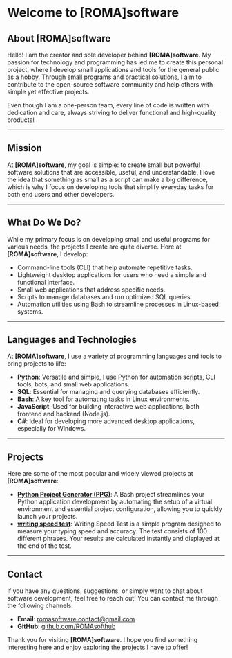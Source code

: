 # Welcome to [ROMA]software

## About [ROMA]software
Hello! I am the creator and sole developer behind **[ROMA]software**. My passion for technology and programming has led me to create this personal project, where I develop small applications and tools for the general public as a hobby. Through small programs and practical solutions, I aim to contribute to the open-source software community and help others with simple yet effective projects.

Even though I am a one-person team, every line of code is written with dedication and care, always striving to deliver functional and high-quality products!

---

## Mission
At **[ROMA]software**, my goal is simple: to create small but powerful software solutions that are accessible, useful, and understandable. I love the idea that something as small as a script can make a big difference, which is why I focus on developing tools that simplify everyday tasks for both end users and other developers.

---

## What Do We Do?
While my primary focus is on developing small and useful programs for various needs, the projects I create are quite diverse. Here at **[ROMA]software**, I develop:

- Command-line tools (CLI) that help automate repetitive tasks.
- Lightweight desktop applications for users who need a simple and functional interface.
- Small web applications that address specific needs.
- Scripts to manage databases and run optimized SQL queries.
- Automation utilities using Bash to streamline processes in Linux-based systems.

---

## Languages and Technologies

At **[ROMA]software**, I use a variety of programming languages and tools to bring projects to life:

- **Python**: Versatile and simple, I use Python for automation scripts, CLI tools, bots, and small web applications.
- **SQL**: Essential for managing and querying databases efficiently.
- **Bash**: A key tool for automating tasks in Linux environments.
- **JavaScript**: Used for building interactive web applications, both frontend and backend (Node.js).
- **C#**: Ideal for developing more advanced desktop applications, especially for Windows.

---

## Projects

Here are some of the most popular and widely viewed projects at **[ROMA]software**:
- **[Python Project Generator (PPG)](https://github.com/ROMAsofthub/Python-Project-Generator)**: A Bash project streamlines your Python application development by automating the setup of a virtual environment and essential project configuration, allowing you to quickly launch your projects.
- **[writing speed test](https://github.com/ROMAsofthub/writing-speed-test)**: Writing Speed Test is a simple program designed to measure your typing speed and accuracy. The test consists of 100 different phrases. Your results are calculated instantly and displayed at the end of the test.

---

## Contact
If you have any questions, suggestions, or simply want to chat about software development, feel free to reach out! You can contact me through the following channels:

- **Email**: [romasoftware.contact@gmail.com](mailto:romasoftware.contact@gmail.com)
- **GitHub**: [github.com/ROMAsofthub](https://github.com/ROMAsofthub)

Thank you for visiting **[ROMA]software**. I hope you find something interesting here and enjoy exploring the projects I have to offer!
